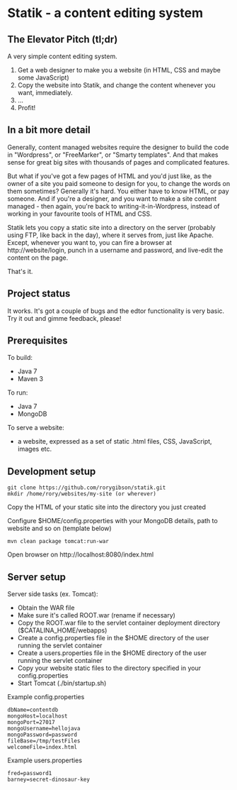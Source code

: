 # Statik - a content editing system

## The Elevator Pitch (tl;dr)

A very simple content editing system.

 1. Get a web designer to make you a website (in HTML, CSS and maybe some JavaScript)
 2. Copy the website into Statik, and change the content whenever you want, immediately.
 3. ...
 4. Profit!

## In a bit more detail

Generally, content managed websites require the designer to build the code in "Wordpress", or "FreeMarker", or "Smarty templates".
And that makes sense for great big sites with thousands of pages and complicated features.

But what if you've got a few pages of HTML and you'd just like, as the owner of a site you paid someone to design for you, to change the words on them sometimes?
Generally it's hard. You either have to know HTML, or pay someone.
And if you're a designer, and you want to make a site content managed - then again, you're back to writing-it-in-Wordpress, instead of working in your favourite tools of HTML and CSS.

Statik lets you copy a static site into a directory on the server (probably using FTP, like back in the day), where it serves from, just like Apache.
Except, whenever you want to, you can fire a browser at http://website/login, punch in a username and password, and live-edit the content on the page.

That's it.

## Project status
It works. It's got a couple of bugs and the edtor functionality is very basic.
Try it out and gimme feedback, please!


## Prerequisites

To build:

 - Java 7
 - Maven 3

To run:

 - Java 7
 - MongoDB

To serve a website:

 - a website, expressed as a set of static .html files, CSS, JavaScript, images etc.

## Development setup

    git clone https://github.com/rorygibson/statik.git
    mkdir /home/rory/websites/my-site (or wherever)

Copy the HTML of your static site into the directory you just created

Configure $HOME/config.properties with your MongoDB details, path to website and so on (template below)

    mvn clean package tomcat:run-war

Open browser on http://localhost:8080/index.html


## Server setup

Server side tasks (ex. Tomcat):

 * Obtain the WAR file
 * Make sure it's called ROOT.war (rename if necessary)
 * Copy the ROOT.war file to the servlet container deployment directory ($CATALINA_HOME/webapps)
 * Create a config.properties file in the $HOME directory of the user running the servlet container
 * Create a users.properties file in the $HOME directory of the user running the servlet container
 * Copy your website static files to the directory specified in your config.properties
 * Start Tomcat (./bin/startup.sh)

Example config.properties

    dbName=contentdb
    mongoHost=localhost
    mongoPort=27017
    mongoUsername=hellojava
    mongoPassword=password
    fileBase=/tmp/testFiles
    welcomeFile=index.html

Example users.properties

    fred=password1
    barney=secret-dinosaur-key

